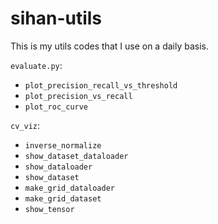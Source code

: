 # sihan-utils

This is my utils codes that I use on a daily basis.

`evaluate.py`:

- `plot_precision_recall_vs_threshold`
- `plot_precision_vs_recall`
- `plot_roc_curve`

`cv_viz`:
- `inverse_normalize`
- `show_dataset_dataloader`
- `show_dataloader`
- `show_dataset`
- `make_grid_dataloader`
- `make_grid_dataset`
- `show_tensor`
